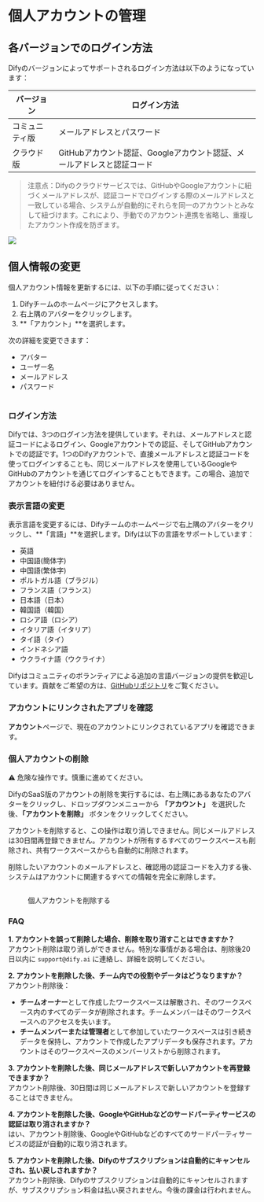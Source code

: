 # 個人アカウントの管理

## 各バージョンでのログイン方法

Difyのバージョンによってサポートされるログイン方法は以下のようになっています：

| バージョン | ログイン方法 |
| --- | --- |
| コミュニティ版 | メールアドレスとパスワード |
| クラウド版 | GitHubアカウント認証、Googleアカウント認証、メールアドレスと認証コード |

> 注意点：Difyのクラウドサービスでは、GitHubやGoogleアカウントに紐づくメールアドレスが、認証コードでログインする際のメールアドレスと一致している場合、システムが自動的にそれらを同一のアカウントとみなして紐づけます。これにより、手動でのアカウント連携を省略し、重複したアカウント作成を防ぎます。

![](../../../img/zh-personal-account-1.png)

## 個人情報の変更

個人アカウント情報を更新するには、以下の手順に従ってください：

1. Difyチームのホームページにアクセスします。
2. 右上隅のアバターをクリックします。
3. **「アカウント」**を選択します。

次の詳細を変更できます：

* アバター
* ユーザー名
* メールアドレス
* パスワード

<figure><img src="../../.gitbook/assets/personal-account-management-01.png" alt=""><figcaption></figcaption></figure>

### ログイン方法

Difyでは、3つのログイン方法を提供しています。それは、メールアドレスと認証コードによるログイン、Googleアカウントでの認証、そしてGitHubアカウントでの認証です。1つのDifyアカウントで、直接メールアドレスと認証コードを使ってログインすることも、同じメールアドレスを使用しているGoogleやGitHubのアカウントを通じてログインすることもできます。この場合、追加でアカウントを紐付ける必要はありません。

### 表示言語の変更

表示言語を変更するには、Difyチームのホームページで右上隅のアバターをクリックし、**「言語」**を選択します。Difyは以下の言語をサポートしています：

* 英語
* 中国語(簡体字)
* 中国語(繁体字)
* ポルトガル語（ブラジル）
* フランス語（フランス）
* 日本語（日本）
* 韓国語（韓国）
* ロシア語（ロシア）
* イタリア語（イタリア）
* タイ語（タイ）
* インドネシア語
* ウクライナ語（ウクライナ）

Difyはコミュニティのボランティアによる追加の言語バージョンの提供を歓迎しています。貢献をご希望の方は、[GitHubリポジトリ](https://github.com/langgenius/dify/blob/main/CONTRIBUTING.md)をご覧ください。

### アカウントにリンクされたアプリを確認

**アカウント**ページで、現在のアカウントにリンクされているアプリを確認できます。

### 個人アカウントの削除

⚠️ 危険な操作です。慎重に進めてください。

DifyのSaaS版のアカウントの削除を実行するには、右上隅にあるあなたのアバターをクリックし、ドロップダウンメニューから **「アカウント」** を選択した後、**「アカウントを削除」** ボタンをクリックしてください。

アカウントを削除すると、この操作は取り消しできません。同じメールアドレスは30日間再登録できません。アカウントが所有するすべてのワークスペースも削除され、共有ワークスペースからも自動的に削除されます。

削除したいアカウントのメールアドレスと、確認用の認証コードを入力する後、システムはアカウントに関連するすべての情報を完全に削除します。

<figure><img src="https://assets-docs.dify.ai/2024/12/ded326f27886b5884969c220ead998d7.png" alt=""><figcaption><p>個人アカウントを削除する</p></figcaption></figure>

### FAQ

**1. アカウントを誤って削除した場合、削除を取り消すことはできますか？**  
アカウント削除は取り消しができません。特別な事情がある場合は、削除後20日以内に `support@dify.ai` に連絡し、詳細を説明してください。

**2. アカウントを削除した後、チーム内での役割やデータはどうなりますか？**  
アカウント削除後：  
- **チームオーナー**として作成したワークスペースは解散され、そのワークスペース内のすべてのデータが削除されます。チームメンバーはそのワークスペースへのアクセスを失います。  
- **チームメンバーまたは管理者**として参加していたワークスペースは引き続きデータを保持し、アカウントで作成したアプリデータも保存されます。アカウントはそのワークスペースのメンバーリストから削除されます。

**3. アカウントを削除した後、同じメールアドレスで新しいアカウントを再登録できますか？**  
アカウント削除後、30日間は同じメールアドレスで新しいアカウントを登録することはできません。

**4. アカウントを削除した後、GoogleやGitHubなどのサードパーティサービスの認証は取り消されますか？**  
はい、アカウント削除後、GoogleやGitHubなどのすべてのサードパーティサービスの認証が自動的に取り消されます。

**5. アカウントを削除した後、Difyのサブスクリプションは自動的にキャンセルされ、払い戻しされますか？**  
アカウント削除後、Difyのサブスクリプションは自動的にキャンセルされますが、サブスクリプション料金は払い戻されません。今後の課金は行われません。
